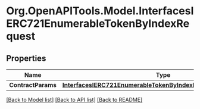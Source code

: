 # Org.OpenAPITools.Model.InterfacesIERC721EnumerableTokenByIndexRequest

## Properties

Name | Type | Description | Notes
------------ | ------------- | ------------- | -------------
**ContractParams** | [**InterfacesIERC721EnumerableTokenByIndexRequestContractParams**](InterfacesIERC721EnumerableTokenByIndexRequestContractParams.md) |  | 

[[Back to Model list]](../README.md#documentation-for-models) [[Back to API list]](../README.md#documentation-for-api-endpoints) [[Back to README]](../README.md)

